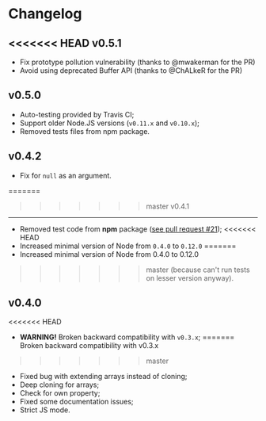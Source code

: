 Changelog
=========

<<<<<<< HEAD
v0.5.1
------

- Fix prototype pollution vulnerability (thanks to @mwakerman for the PR)
- Avoid using deprecated Buffer API (thanks to @ChALkeR for the PR)

v0.5.0
------

- Auto-testing provided by Travis CI;
- Support older Node.JS versions (`v0.11.x` and `v0.10.x`);
- Removed tests files from npm package.

v0.4.2
------

- Fix for `null` as an argument.

=======
>>>>>>> master
v0.4.1
------

- Removed test code from <b>npm</b> package
  ([see pull request #21](https://github.com/unclechu/node-deep-extend/pull/21));
<<<<<<< HEAD
- Increased minimal version of Node from `0.4.0` to `0.12.0`
=======
- Increased minimal version of Node from 0.4.0 to 0.12.0
>>>>>>> master
  (because can't run tests on lesser version anyway).

v0.4.0
------

<<<<<<< HEAD
- **WARNING!** Broken backward compatibility with `v0.3.x`;
=======
Broken backward compatibility with v0.3.x

>>>>>>> master
- Fixed bug with extending arrays instead of cloning;
- Deep cloning for arrays;
- Check for own property;
- Fixed some documentation issues;
- Strict JS mode.
